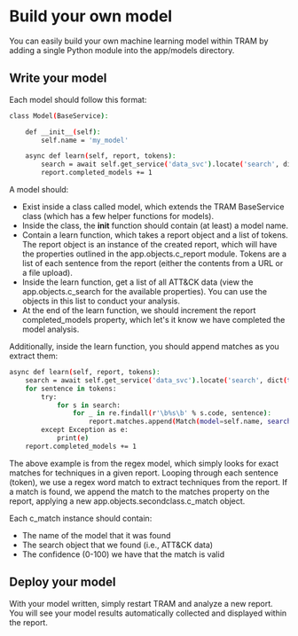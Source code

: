 Build your own model
====================

You can easily build your own machine learning model within TRAM by adding a single Python module into the 
app/models directory.

## Write your model 

Each model should follow this format:
```bash
class Model(BaseService):

    def __init__(self):
        self.name = 'my_model'

    async def learn(self, report, tokens):
        search = await self.get_service('data_svc').locate('search', dict(tag='ATT&CK'))
        report.completed_models += 1
```

A model should:
* Exist inside a class called model, which extends the TRAM BaseService class (which has a few helper
functions for models). 
* Inside the class, the __init__ function should contain (at least) a model name. 
* Contain a learn function, which takes a report object and a list of tokens. The report object is an instance of the
created report, which will have the properties outlined in the app.objects.c_report module. Tokens are a list of each
sentence from the report (either the contents from a URL or a file upload).
* Inside the learn function, get a list of all ATT&CK data (view the app.objects.c_search for the available properties).
You can use the objects in this list to conduct your analysis. 
* At the end of the learn function, we should increment the report completed_models property, which let's it know
we have completed the model analysis.

Additionally, inside the learn function, you should append matches as you extract them:
```bash
async def learn(self, report, tokens):
    search = await self.get_service('data_svc').locate('search', dict(tag='attack'))
    for sentence in tokens:
        try:
            for s in search:
                for _ in re.findall(r'\b%s\b' % s.code, sentence):
                    report.matches.append(Match(model=self.name, search=s, confidence=100))
        except Exception as e:
            print(e)
    report.completed_models += 1
```

The above example is from the regex model, which simply looks for exact matches for techniques in a given report. 
Looping through each sentence (token), we use a regex word match to extract techniques from the report. If a match
is found, we append the match to the matches property on the report, applying a new app.objects.secondclass.c_match
object. 

Each c_match instance should contain:

* The name of the model that it was found
* The search object that we found (i.e., ATT&CK data)
* The confidence (0-100) we have that the match is valid

## Deploy your model

With your model written, simply restart TRAM and analyze a new report. You will see your model results automatically
collected and displayed within the report. 